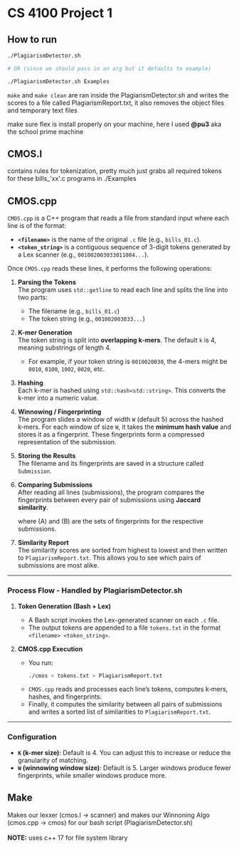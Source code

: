 # CS 4100 Project 1

## How to run

```bash
./PlagiarismDetector.sh

# OR (since we should pass in an arg but it defaults to example)

./PlagiarismDetector.sh Examples
```

`make` and `make clean` are ran inside the PlagiarismDetector.sh and writes the scores to a file called PlagiarismReport.txt, it also removes the object files and temporary text files

make sure flex is install properly on your machine, here I used <b>@pu3</b>
aka the school prime machine

## CMOS.l

contains rules for tokenization, pretty much just grabs all required tokens for these bills_'xx'.c programs in ./Examples

## CMOS.cpp

`CMOS.cpp` is a C++ program that reads a file from standard input where each line is of the format:

- **`<filename>`** is the name of the original `.c` file (e.g., `bills_01.c`).
- **`<token_string>`** is a contiguous sequence of 3-digit tokens generated by a Lex scanner (e.g., `001002003033011004...`).

Once `CMOS.cpp` reads these lines, it performs the following operations:

1. **Parsing the Tokens**  
   The program uses `std::getline` to read each line and splits the line into two parts:  
   - The filename (e.g., `bills_01.c`)  
   - The token string (e.g., `001002003033...`)

2. **K-mer Generation**  
   The token string is split into **overlapping k‑mers**. The default `k` is 4, meaning substrings of length 4.  
   - For example, if your token string is `0010020030`, the 4-mers might be `0010`, `0100`, `1002`, `0020`, etc.

3. **Hashing**  
   Each k-mer is hashed using `std::hash<std::string>`. This converts the k-mer into a numeric value.

4. **Winnowing / Fingerprinting**  
   The program slides a window of width `W` (default 5) across the hashed k‑mers. For each window of size `W`, it takes the **minimum hash value** and stores it as a fingerprint. These fingerprints form a compressed representation of the submission.

5. **Storing the Results**  
   The filename and its fingerprints are saved in a structure called `Submission`.

6. **Comparing Submissions**  
   After reading all lines (submissions), the program compares the fingerprints between every pair of submissions using **Jaccard similarity**.
   
   where \(A\) and \(B\) are the sets of fingerprints for the respective submissions.

7. **Similarity Report**  
   The similarity scores are sorted from highest to lowest and then written to `PlagiarismReport.txt`. This allows you to see which pairs of submissions are most alike.

---

### Process Flow - Handled by PlagiarismDetector.sh

1. **Token Generation (Bash + Lex)**  
   - A Bash script invokes the Lex-generated scanner on each `.c` file.  
   - The output tokens are appended to a file `tokens.txt` in the format `<filename> <token_string>`.

2. **CMOS.cpp Execution**  
   - You run:  
     ```bash
     ./cmos < tokens.txt > PlagiarismReport.txt
     ```  
   - `CMOS.cpp` reads and processes each line’s tokens, computes k‑mers, hashes, and fingerprints.
   - Finally, it computes the similarity between all pairs of submissions and writes a sorted list of similarities to `PlagiarismReport.txt`.

---

### Configuration

- **`K` (k-mer size)**: Default is 4. You can adjust this to increase or reduce the granularity of matching.  
- **`W` (winnowing window size)**: Default is 5. Larger windows produce fewer fingerprints, while smaller windows produce more.

## Make

Makes our lexxer (cmos.l -> scanner) and makes our Winnoning Algo (cmos.cpp -> cmos) for our bash script (PlagiarismDetector.sh) 
</br>
</br>
<b>NOTE:</b> uses c++ 17 for file system library
